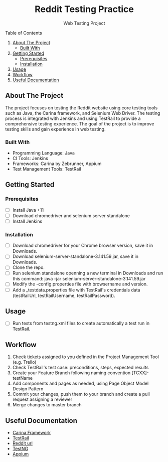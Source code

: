 <!-- PROJECT LOGO -->
<div align="center">
  <h1 align="center">Reddit Testing Practice</h1>
  <p align="center">Web Testing Project</p>
</div>

<!-- TABLE OF CONTENTS -->
  <summary>Table of Contents</summary>
  <ol>
    <li>
      <a href="#about-the-project">About The Project</a>
      <ul>
        <li><a href="#built-with">Built With</a></li>
      </ul>
    </li>
    <li>
      <a href="#getting-started">Getting Started</a>
      <ul>
        <li><a href="#prerequisites">Prerequisites</a></li>
        <li><a href="#installation">Installation</a></li>
      </ul>
    </li>
    <li><a href="#usage">Usage</a></li>
    <li><a href="#workflow">Workflow</a></li>
    <li><a href="#useful documentation">Useful Documentation</a></li>
  </ol>

<!-- ABOUT THE PROJECT -->
## About The Project

The project focuses on testing the Reddit website using core testing tools such as Java, the Carina framework, and Selenium Web Driver. The testing process is integrated with Jenkins and using TestRail to provide a comprehensive testing experience. The goal of the project is to improve testing skills and gain experience in web testing.

### Built With

* Programming Language: Java
* CI Tools: Jenkins
* Frameworks: Carina by Zebrunner, Appium
* Test Management Tools: TestRail

<!-- GETTING STARTED -->
## Getting Started


### Prerequisites

- [ ] Install Java +11
- [ ] Download chromedriver and selenium server standalone
- [ ] Install Jenkins

### Installation
- [ ] Download chromedriver for your Chrome browser version, save it in Downloads.
- [ ] Download selenium-server-standalone-3.141.59.jar, save it in Downloads. 
- [ ] Clone the repo.
- [ ] Run selenium standalone openning a new terminal in Downloads and run this command: java -jar selenium-server-standalone-3.141.59.jar
- [ ] Modify the -config.properties file with browsername and version.
- [ ] Add a _testdata.properties file with TestRail's credentials data (testRailUrl, testRailUsername, testRailPassword).

<!-- USAGE EXAMPLES -->
## Usage

- [ ] Run tests from testng.xml files to create automatically a test run in TestRail.

<!-- WORKFLOW -->
## Workflow

1. Check tickets assigned to you defined in the Project Management Tool (e.g. Trello)
2. Check TestRail's test case: preconditions, steps, expected results
3. Create your Feature Branch following naming convention [TCXX]-testName
4. Add components and pages as needed, using Page Object Model Design Pattern
5. Commit your changes, push them to your branch and create a pull request assigning a reviewer
6. Merge changes to master branch

<!-- USEFUL DOCUMENTATION -->
## Useful Documentation

* [Carina Framework](https://zebrunner.github.io/carina/)
* [TestRail](https://support.gurock.com/hc/en-us)
* [Reddit url](https://www.reddit.com/)
* [TestNG](https://testng.org/doc/documentation-main.html)
* [Appium](https://appium.io/docs/en/writing-running-appium/caps/)
